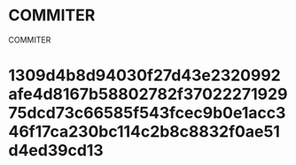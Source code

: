 # COMMITER
COMMITER






# 1309d4b8d94030f27d43e2320992afe4d8167b58802782f3702227192975dcd73c66585f543fcec9b0e1acc346f17ca230bc114c2b8c8832f0ae51d4ed39cd13
